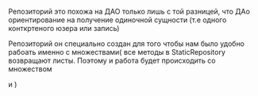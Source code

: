 Репозиторий это похожа на ДАО только лишь с той разницей, что  ДАо ориентирование на получение одиночной 
сущности (т.е одного конткртеного юзера или запись)

Репозиторий он специально создан  для того чтобы нам было удобно рабоать именно с множествами(
все методы в StaticRepository возвращают листы.  Поэтому и работа будет происходить со множеством 

и 
)